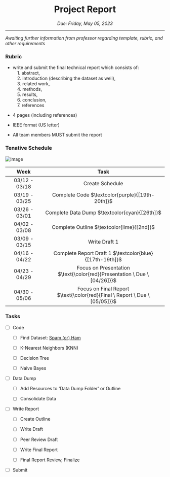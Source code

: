 
<h1 align="center">Project Report</h1>
<p align="center"><i>Due: Friday, May 05, 2023</i></p>

----

<i> Awaiting further information from professor regarding template, rubric, and other requirements </i>

### Rubric

- write and submit the final technical report which consists of: 
<br>&emsp;1. abstract, 
<br>&emsp;2.  introduction (describing the dataset as well), 
<br>&emsp;3.  related work, 
<br>&emsp;4.  methods, 
<br>&emsp;5.  results, 
<br>&emsp;6.  conclusion, 
<br>&emsp;7.  references

- 4 pages (including references)
- IEEE format (US letter)

- All team members MUST submit the report

### Tenative Schedule
![image](https://user-images.githubusercontent.com/66643785/225786261-bb71bad4-58d9-471a-9023-fdb37fbd449f.png)

|     Week      |      Task     |
|     :---:  	|      :---: 	|
| 03/12 - 03/18	| Create Schedule |
| 03/19 - 03/25	| Complete Code $\textcolor{purple}{[19th-20th]}$|
| 03/26 - 03/01	| Complete Data Dump $\textcolor{cyan}{[26th]}$ |
| 04/02 - 03/08	| Complete Outline $\textcolor{lime}{[2nd]}$  |
| 03/09 - 03/15	| Write Draft 1|
| 04/16 - 04/22	| Complete Report Draft 1 $\textcolor{blue}{[17th-19th]}$ |
| 04/23 - 04/29	| Focus on Presentation <br> $\text{\color{red}{Presentation \ Due \ [04/26]}}$ |
| 04/30 - 05/06	| Focus on Final Report <br> $\text{\color{red}{Final \ Report \ Due \ [05/05]}}$ |


### Tasks

- [ ]  Code

	- [ ]	Find Dataset: [Spam (or) Ham](https://www.kaggle.com/datasets/arunasivapragasam/spam-or-ham)

	- [ ]	K-Nearest Neighbors (KNN)
	
	- [ ]	Decision Tree 	

	- [ ]	Naive Bayes

- [ ]  Data Dump

	- [ ]	Add Resources to 'Data Dump Folder' or Outline

	- [ ]	Consolidate Data
	
- [ ]  Write Report

	- [ ]	Create Outline

	- [ ]	Write Draft

	- [ ]	Peer Review Draft
	
	- [ ]	Write Final Report
	
	- [ ]	Final Report Review, Finalize

- [ ]  Submit 

